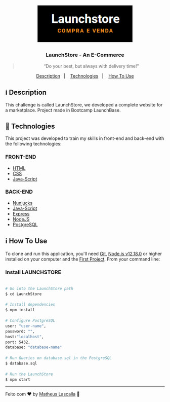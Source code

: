 <h1 align="center">
    <img alt="LaunchStore" src="public/images/logo.png" width="300px" />
</h1>

<h3 align="center">
  LaunchStore - An E-Commerce
</h3>

<blockquote align="center">“Do your best, but always with delivery time!”</blockquote>


<p align="center">
  <a href="#information_source-description">Description</a>&nbsp;&nbsp;&nbsp;|&nbsp;&nbsp;&nbsp;
  <a href="#rocket-technologies">Technologies</a>&nbsp;&nbsp;&nbsp;|&nbsp;&nbsp;&nbsp;
  <a href="#information_source-how-to-use">How To Use</a>
</p>

## :information_source: Description
This challenge is called LaunchStore, we developed a complete website for a marketplace. Project made in Bootcamp LaunchBase.

## :rocket: Technologies

This project was developed to train my skills in front-end and back-end with the following technologies:

### FRONT-END
-  [HTML][HTML]
-  [CSS][CSS]
-  [Java-Script][Java-Script]


### BACK-END
-  [Nunjucks][Nunjucks]
-  [Java-Script][Java-Script]
-  [Express][Express]
-  [NodeJS][NodeJS]
-  [PostgreSQL][PostgreSQL]



## :information_source: How To Use

To clone and run this application, you'll need [Git](https://gitforwindows.org/), [Node.js v12.18.0][NodeJS] or higher installed on your computer and the [First Project](https://github.com/Matheus-nb/LaunchStore). From your command line:

### Install LAUNCHSTORE
```bash

# Go into the LaunchStore path
$ cd LaunchStore

# Install dependencies
$ npm install

# Configure PostgreSQL
user: "user-name",
password: "",
host:"localhost",
port: 5432,
database: "database-name"

# Run Queries on database.sql in the PostgreSQL
$ database.sql

# Run the LaunchStore
$ npm start
```



---

Feito com :heart: by [Matheus Lascalla](https://www.linkedin.com/in/matheus-nb/) :wave: 

[NodeJS]: https://nodejs.org/
[CSS]:https://developer.mozilla.org/en-US/docs/Web/CSS
[Java-Script]:https://developer.mozilla.org/en-US/docs/Glossary/JavaScript
[HTML]:https://developer.mozilla.org/en-US/docs/Web/HTML
[Nunjucks]:https://mozilla.github.io/nunjucks/
[PostgreSQL]:https://www.postgresql.org/
[Express]:https://expressjs.com/pt-br/

